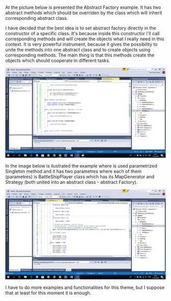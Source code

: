 At the picture below is presented the Abstract Factory example. It has two abstract methods which should be overriden by the class which will inherit corresponding abstract class.

I have decided that the best idea is to set abstract factory directly in the constructor of a specific class. It's because inside this constructor I'll call corresponding methods and will create the objects what I really need in this context. It is very powerful instrument, because it gives the possibility to unite the methods into one abstract class and to create objects using corresponding methods. The main thing is that this methods create the objects which should cooperate in different tasks.

![](AbstractFactory_1.png)

In the image below is ilustrated the example where is used parametrized Singleton method and it has two parametres where each of them (parametres) is BattleShipPlayer class which has its MapGenerator and Strategy (both united into an abstract class - abstract Factory).

![](AbstractFactory_2.png)

I have to do more examples and functionalities for this theme, but I suppose that at least for this moment it is enough.
